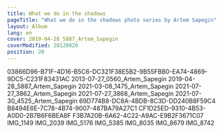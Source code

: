 ```yaml
---
title: What we do in the shadows
pageTitle: "What we do in the shadows photo series by Artem Sapegin"
layout: Album
lang: en
cover: 2019-04-28_5887_Artem_Sapegin
coverModified: 20120820
position: 20
---
```


03866D96-B71F-4D16-B5C6-DC321F38E5B2-9B55FBB0-EA74-4869-9DC5-C231F83431AC
2013-07-27_0560_Artem_Sapegin
2019-04-28_5887_Artem_Sapegin
2021-03-08_1475_Artem_Sapegin
2021-07-27_3862_Artem_Sapegin
2021-07-27_3868_Artem_Sapegin
2021-07-30_4525_Artem_Sapegin
69D774B8-DC8A-4BDB-8C3D-DD240B8F59C4
B8494E6E-7C78-4B74-9007-487BA79A27C1
CF1D25ED-9310-4B53-A0D0-2B7B6F6BEA8F
F3B7A20B-6A62-4C22-A9AC-E9B2F3671C07
IMG_1149
IMG_2039
IMG_5176
IMG_5385
IMG_8035
IMG_8679
IMG_8742
